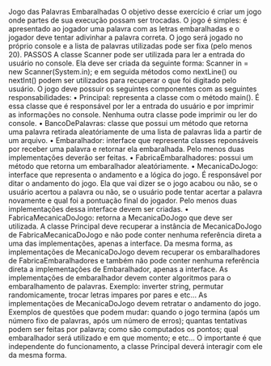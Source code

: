 Jogo das Palavras Embaralhadas
O objetivo desse exercício é criar um jogo onde partes de sua execução possam ser trocadas. 
O jogo é simples: é apresentado ao jogador uma palavra com as letras embaralhadas e o jogador deve
tentar adivinhar a palavra correta. O jogo será jogado no próprio console e a lista de palavras utilizadas
pode ser fixa (pelo menos 20).
PASSOS
A classe Scanner pode ser utilizada para ler a entrada do usuário no console. 
Ela deve ser criada da seguinte forma: Scanner in = new Scanner(System.in); e 
em seguida métodos como nextLine() ou nextInt() podem ser utilizados para 
recuperar o que foi digitado pelo usuário.
O jogo deve possuir os seguintes componentes com as seguintes responsabilidades:
• Principal: representa a classe com o método main(). É essa classe que é responsável por ler
a entrada do usuário e por imprimir as informações no console. Nenhuma outra classe pode
imprimir ou ler do console.
• BancoDePalavras: classe que possui um método que retorna uma palavra retirada
aleatóriamente de uma lista de palavras lida a partir de um arquivo.
• Embaralhador: interface que representa classes reponsáveis por receber uma palavra e
retornar ela embaralhada. Pelo menos duas implementações deverão ser feitas.
• FabricaEmbaralhadores: possui um método que retorna um embaralhador
aleatóriamente.
• MecanicaDoJogo: interface que representa o andamento e a lógica do jogo. É responsável
por ditar o andamento do jogo. Ela que vai dizer se o jogo acabou ou não, se o usuário acertou a
palavra ou não, se o usuário pode tentar acertar a palavra novamente e qual foi a pontuação final
do jogador. Pelo menos duas implementações dessa interface devem ser criadas.
• FabricaMecanicaDoJogo: retorna a MecanicaDoJogo que deve ser utilizada.
A classe Principal deve recuperar a instância de MecanicaDoJogo de FabricaMecanicaDoJogo e não
pode conter nenhuma referência direta a uma das implementações, apenas a interface. Da mesma
forma, as implementações de MecanicaDoJogo devem recuperar os embaralhadores de
FabricaEmbaralhadores e também não pode conter nenhuma referência direta a implementações de
Embaralhador, apenas a interface. 
As implementações de embaralhador devem conter algoritmos para o embaralhamento de palavras.
Exemplo: inverter string, permutar randomicamente, trocar letras impares por pares e etc...
As implementações de MecanicaDoJogo devem retratar o andamento do jogo. Exemplos de questões
que podem mudar: quando o jogo termina (após um número fixo de palavras, após um número de
erros); quantas tentativas podem ser feitas por palavra; como são computados os pontos; qual
embaralhador será utilizado e em que momento; e etc... O importante é que independente do
funcionamento, a classe Principal deverá interagir com ele da mesma forma. 
